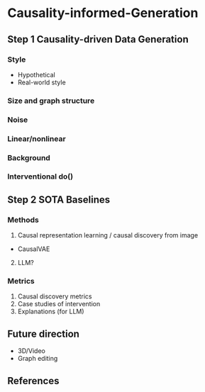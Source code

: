 # Causality-informed-Generation

## Step 1 Causality-driven Data Generation

### Style
- Hypothetical
- Real-world style

### Size and graph structure

### Noise

### Linear/nonlinear

### Background

### Interventional do()

## Step 2 SOTA Baselines

### Methods
1. Causal representation learning / causal discovery from image
- CausalVAE

2. LLM?

### Metrics
1. Causal discovery metrics
2. Case studies of intervention
3. Explanations (for LLM)

## Future direction
- 3D/Video
- Graph editing

## References
